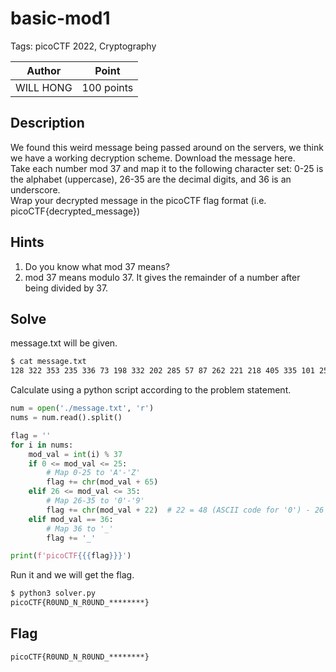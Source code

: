# basic-mod1

Tags: picoCTF 2022, Cryptography

| Author | Point    |
| ------ | -------- |
| WILL HONG | 100 points |

## Description

We found this weird message being passed around on the servers, we think we have a working decryption scheme.
Download the message here.  
Take each number mod 37 and map it to the following character set: 0-25 is the alphabet (uppercase), 26-35 are the decimal digits, and 36 is an underscore.  
Wrap your decrypted message in the picoCTF flag format (i.e. picoCTF{decrypted_message})  

## Hints

1. Do you know what mod 37 means?
2. mod 37 means modulo 37. It gives the remainder of a number after being divided by 37.

## Solve

message.txt will be given.

```bash
$ cat message.txt         
128 322 353 235 336 73 198 332 202 285 57 87 262 221 218 405 335 101 256 227 112 140
```

Calculate using a python script according to the problem statement.

```python
num = open('./message.txt', 'r')
nums = num.read().split()

flag = ''
for i in nums:
    mod_val = int(i) % 37
    if 0 <= mod_val <= 25:
        # Map 0-25 to 'A'-'Z'
        flag += chr(mod_val + 65)
    elif 26 <= mod_val <= 35:
        # Map 26-35 to '0'-'9'
        flag += chr(mod_val + 22)  # 22 = 48 (ASCII code for '0') - 26
    elif mod_val == 36:
        # Map 36 to '_'
        flag += '_'

print(f'picoCTF{{{flag}}}')
```

Run it and we will get the flag.

```bash
$ python3 solver.py
picoCTF{R0UND_N_R0UND_********}
```

## Flag

```
picoCTF{R0UND_N_R0UND_********}
```